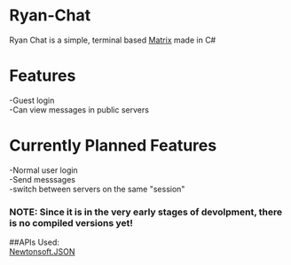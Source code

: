 # Ryan-Chat
Ryan Chat is a simple, terminal based [Matrix](https://matrix.org) made in C#  

# Features  
-Guest login  
-Can view messages in public servers  

# Currently Planned Features  
-Normal user login  
-Send messsages  
-switch between servers on the same "session"  

### NOTE: Since it is in the very early stages of devolpment, there is no compiled versions yet!

##APIs Used:  
[Newtonsoft.JSON](https://www.newtonsoft.com/json)
